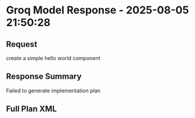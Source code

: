 # Groq Model Response - 2025-08-05 21:50:28

## Request
create a simple hello world component

## Response Summary
Failed to generate implementation plan

## Full Plan XML

